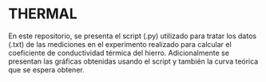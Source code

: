 # THERMAL

En este repositorio, se presenta el script (.py) utilizado para tratar los datos (.txt) de las mediciones en el experimento realizado para calcular el coeficiente de conductividad térmica del hierro. Adicionalmente se presentan las gráficas obtenidas usando el script y también la curva teórica que se espera obtener.
